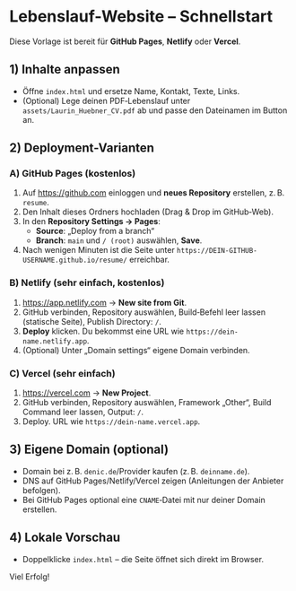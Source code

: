 # Lebenslauf-Website – Schnellstart

Diese Vorlage ist bereit für **GitHub Pages**, **Netlify** oder **Vercel**.

## 1) Inhalte anpassen
- Öffne `index.html` und ersetze Name, Kontakt, Texte, Links.
- (Optional) Lege deinen PDF‑Lebenslauf unter `assets/Laurin_Huebner_CV.pdf` ab und passe den Dateinamen im Button an.

## 2) Deployment-Varianten

### A) GitHub Pages (kostenlos)
1. Auf https://github.com einloggen und **neues Repository** erstellen, z. B. `resume`.
2. Den Inhalt dieses Ordners hochladen (Drag & Drop im GitHub‑Web).
3. In den **Repository Settings → Pages**: 
   - **Source**: „Deploy from a branch“
   - **Branch**: `main` und `/ (root)` auswählen, **Save**.
4. Nach wenigen Minuten ist die Seite unter `https://DEIN-GITHUB-USERNAME.github.io/resume/` erreichbar.

### B) Netlify (sehr einfach, kostenlos)
1. https://app.netlify.com → **New site from Git**.
2. GitHub verbinden, Repository auswählen, Build‑Befehl leer lassen (statische Seite), Publish Directory: `/`.
3. **Deploy** klicken. Du bekommst eine URL wie `https://dein-name.netlify.app`.
4. (Optional) Unter „Domain settings“ eigene Domain verbinden.

### C) Vercel (sehr einfach)
1. https://vercel.com → **New Project**.
2. GitHub verbinden, Repository auswählen, Framework „Other“, Build Command leer lassen, Output: `/`.
3. Deploy. URL wie `https://dein-name.vercel.app`.

## 3) Eigene Domain (optional)
- Domain bei z. B. `denic.de`/Provider kaufen (z. B. `deinname.de`).
- DNS auf GitHub Pages/Netlify/Vercel zeigen (Anleitungen der Anbieter befolgen).
- Bei GitHub Pages optional eine `CNAME`‑Datei mit nur deiner Domain erstellen.

## 4) Lokale Vorschau
- Doppelklicke `index.html` – die Seite öffnet sich direkt im Browser.

Viel Erfolg!
